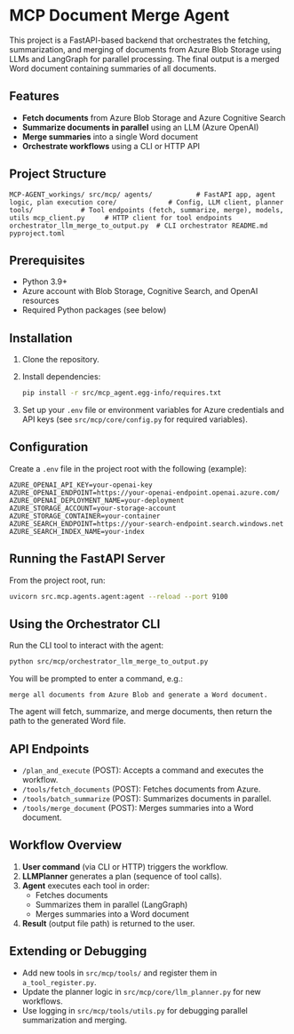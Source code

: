 # MCP Document Merge Agent

This project is a FastAPI-based backend that orchestrates the fetching, summarization, and merging of documents from Azure Blob Storage using LLMs and LangGraph for parallel processing. The final output is a merged Word document containing summaries of all documents.

## Features

- **Fetch documents** from Azure Blob Storage and Azure Cognitive Search
- **Summarize documents in parallel** using an LLM (Azure OpenAI)
- **Merge summaries** into a single Word document
- **Orchestrate workflows** using a CLI or HTTP API

## Project Structure

``
MCP-AGENT_workings/
  src/mcp/
    agents/           # FastAPI app, agent logic, plan execution
    core/             # Config, LLM client, planner
    tools/            # Tool endpoints (fetch, summarize, merge), models, utils
    mcp_client.py     # HTTP client for tool endpoints
    orchestrator_llm_merge_to_output.py  # CLI orchestrator
  README.md
  pyproject.toml
``

## Prerequisites

- Python 3.9+
- Azure account with Blob Storage, Cognitive Search, and OpenAI resources
- Required Python packages (see below)

## Installation

1. Clone the repository.
2. Install dependencies:

   ```bash
   pip install -r src/mcp_agent.egg-info/requires.txt
   ```

3. Set up your `.env` file or environment variables for Azure credentials and API keys (see `src/mcp/core/config.py` for required variables).

## Configuration

Create a `.env` file in the project root with the following (example):

``
AZURE_OPENAI_API_KEY=your-openai-key
AZURE_OPENAI_ENDPOINT=https://your-openai-endpoint.openai.azure.com/
AZURE_OPENAI_DEPLOYMENT_NAME=your-deployment
AZURE_STORAGE_ACCOUNT=your-storage-account
AZURE_STORAGE_CONTAINER=your-container
AZURE_SEARCH_ENDPOINT=https://your-search-endpoint.search.windows.net
AZURE_SEARCH_INDEX_NAME=your-index
``

## Running the FastAPI Server

From the project root, run:

```bash
uvicorn src.mcp.agents.agent:agent --reload --port 9100
```

## Using the Orchestrator CLI

Run the CLI tool to interact with the agent:

```bash
python src/mcp/orchestrator_llm_merge_to_output.py
```

You will be prompted to enter a command, e.g.:

``
merge all documents from Azure Blob and generate a Word document.
``

The agent will fetch, summarize, and merge documents, then return the path to the generated Word file.

## API Endpoints

- `/plan_and_execute` (POST): Accepts a command and executes the workflow.
- `/tools/fetch_documents` (POST): Fetches documents from Azure.
- `/tools/batch_summarize` (POST): Summarizes documents in parallel.
- `/tools/merge_document` (POST): Merges summaries into a Word document.

## Workflow Overview

1. **User command** (via CLI or HTTP) triggers the workflow.
2. **LLMPlanner** generates a plan (sequence of tool calls).
3. **Agent** executes each tool in order:
   - Fetches documents
   - Summarizes them in parallel (LangGraph)
   - Merges summaries into a Word document
4. **Result** (output file path) is returned to the user.

## Extending or Debugging

- Add new tools in `src/mcp/tools/` and register them in `a_tool_register.py`.
- Update the planner logic in `src/mcp/core/llm_planner.py` for new workflows.
- Use logging in `src/mcp/tools/utils.py` for debugging parallel summarization and merging.
